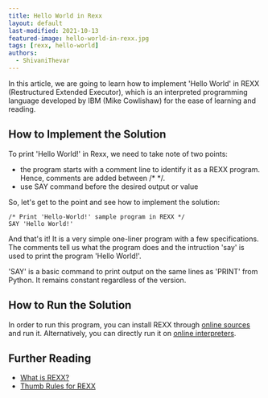 ```yaml
---
title: Hello World in Rexx
layout: default
last-modified: 2021-10-13
featured-image: hello-world-in-rexx.jpg
tags: [rexx, hello-world]
authors:
  - ShivaniThevar
---
```


In this article, we are going to learn how to implement 'Hello World' in REXX (Restructured Extended Executor), which is an interpreted programming language developed by IBM (Mike Cowlishaw) for the ease of learning and reading.

## How to Implement the Solution

To print 'Hello World!' in Rexx, we need to take note of two points:

- the program starts with a comment line to identify it as a REXX program. Hence, comments are added between /* */.
- use SAY command before the desired output or value

So, let's get to the point and see how to implement the solution:

```REXX
/* Print 'Hello-World!' sample program in REXX */
SAY 'Hello World!'
```

And that's it! It is a very simple one-liner program with a few specifications. The comments tell us what the program does and the intruction 'say' is used to print the program 'Hello World!'.

'SAY' is a basic command to print output on the same lines as 'PRINT' from Python. It remains constant regardless of the version.

## How to Run the Solution

In order to run this program, you can install REXX through [online sources](https://www.tutorialspoint.com/rexx/rexx_installation.htm) and run it. Alternatively, you can directly run it on [online interpreters](https://www.tutorialspoint.com/execute_rexx_online.php).

## Further Reading

- [What is REXX?](https://en.wikipedia.org/wiki/Rexx)
- [Thumb Rules for REXX](https://www.uic.edu/depts/accc/software/regina/rexxrule.html)
